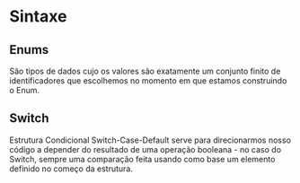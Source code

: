 # Sintaxe 

## Enums

São tipos de dados cujo os valores são exatamente um conjunto finito de identificadores que escolhemos no momento em que estamos construindo o Enum.

## Switch

Estrutura Condicional Switch-Case-Default serve para direcionarmos nosso código a depender do resultado de uma operação booleana - no caso do Switch, sempre uma comparação feita usando como base um elemento definido no começo da estrutura.

